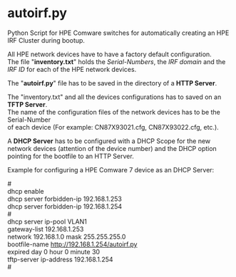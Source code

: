 # autoirf.py
Python Script for HPE Comware switches for automatically creating an HPE IRF Cluster during bootup.

All HPE network devices have to have a factory default configuration.<br>
The file "<b>inventory.txt</b>" holds the <i>Serial-Numbers</i>, the <i>IRF domain</i> and the <i>IRF ID</i> for each of the HPE network devices.

The "<b>autoirf.py</b>" file has to be saved in the directory of a <b>HTTP Server</b>. 

The "inventory.txt" and all the devices configurations has to saved on an <b>TFTP Server</b>.<br>
The name of the configuration files of the network devices has to be the Serial-Number<br>
of each device (For example: CN87X93021.cfg, CN87X93022.cfg, etc.).

A <b>DHCP Server</b> has to be configured with a DHCP Scope for the new network devices (attention of the device number)
and the DHCP option pointing for the bootfile to an HTTP Server.

Example for configuring a HPE Comware 7 device as an DHCP Server:

#<br>
 dhcp enable<br>
 dhcp server forbidden-ip 192.168.1.253<br>
 dhcp server forbidden-ip 192.168.1.254<br>
#<br>
dhcp server ip-pool VLAN1<br>
 gateway-list 192.168.1.253<br>
 network 192.168.1.0 mask 255.255.255.0<br>
 bootfile-name http://192.168.1.254/autoirf.py<br>
 expired day 0 hour 0 minute 30<br>
 tftp-server ip-address 192.168.1.254<br>
#<br>
